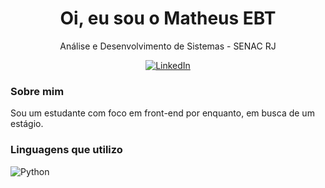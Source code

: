 <h1 align="center">Oi, eu sou o Matheus EBT</h1>

<p align="center">
  Análise e Desenvolvimento de Sistemas - SENAC RJ
</p>

<p align="center">
  
  <a href="www.linkedin.com/in/matheusebt">
    <img src="https://img.shields.io/badge/LinkedIn-0077B5?style=for-the-badge&logo=linkedin&logoColor=white" alt="LinkedIn">
  </a>
  
  
</p>



### Sobre mim
Sou um estudante com foco em front-end por enquanto, em busca de um estágio.


### Linguagens que utilizo
![Python](https://img.shields.io/badge/python-3670A0?style=for-the-badge&logo=python&logoColor=ffdd54)



<!--
**theusebt/theusebt** is a ✨ _special_ ✨ repository because its `README.md` (this file) appears on your GitHub profile.

Here are some ideas to get you started:

- 🔭 I’m currently working on ...
- 🌱 I’m currently learning ...
- 👯 I’m looking to collaborate on ...
- 🤔 I’m looking for help with ...
- 💬 Ask me about ...
- 📫 How to reach me: ...
- 😄 Pronouns: ...
- ⚡ Fun fact: ...
-->
